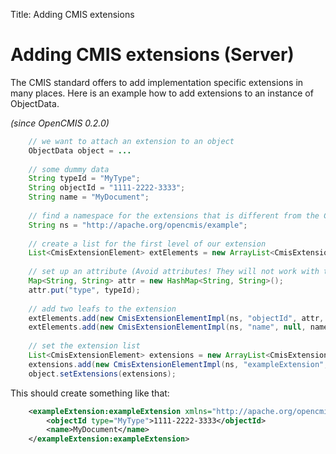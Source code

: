 Title: Adding CMIS extensions

# Adding CMIS extensions (Server)

The CMIS standard offers to add implementation specific extensions in many places. Here is an
example how to add extensions to an instance of ObjectData.
   
_(since OpenCMIS 0.2.0)_ <br/>

```java
    // we want to attach an extension to an object
    ObjectData object = ...
    
    // some dummy data
    String typeId = "MyType";
    String objectId = "1111-2222-3333";
    String name = "MyDocument";
    
    // find a namespace for the extensions that is different from the CMIS namespaces
    String ns = "http://apache.org/opencmis/example";
    
    // create a list for the first level of our extension
    List<CmisExtensionElement> extElements = new ArrayList<CmisExtensionElement>();
            
    // set up an attribute (Avoid attributes! They will not work with the JSON binding!)
    Map<String, String> attr = new HashMap<String, String>();
    attr.put("type", typeId);
            
    // add two leafs to the extension
    extElements.add(new CmisExtensionElementImpl(ns, "objectId", attr, objectId));
    extElements.add(new CmisExtensionElementImpl(ns, "name", null, name));
    
    // set the extension list
    List<CmisExtensionElement> extensions = new ArrayList<CmisExtensionElement>();
    extensions.add(new CmisExtensionElementImpl(ns, "exampleExtension", null, extElements));
    object.setExtensions(extensions);
```

This should create something like that:

```xml
    <exampleExtension:exampleExtension xmlns="http://apache.org/opencmis/example" xmlns:exampleExtension="http://apache.org/opencmis/example">
        <objectId type="MyType">1111-2222-3333</objectId>
        <name>MyDocument</name>
    </exampleExtension:exampleExtension>
```
